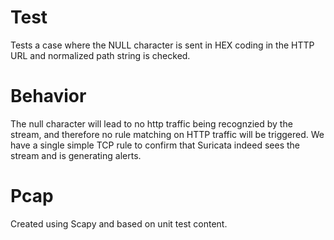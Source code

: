 Test
====

Tests a case where the NULL character is sent in HEX coding in the HTTP URL and
normalized path string is checked.

Behavior
========

The null character will lead to no http traffic being recognzied by the stream,
and therefore no rule matching on HTTP traffic will be triggered. We have a
single simple TCP rule to confirm that Suricata indeed sees the stream and is
generating alerts.

Pcap
====

Created using Scapy and based on unit test content.

